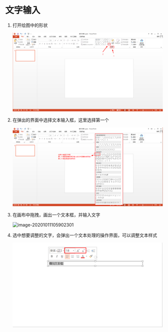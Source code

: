 # 文字输入

1. 打开绘图中的形状

   ![](https://raw.githubusercontent.com/huxiaoning/img/master/20201011105259.png)

2. 在弹出的界面中选择文本输入框，这里选择第一个

   ![](https://raw.githubusercontent.com/huxiaoning/img/master/20201011105557.png)

3. 在画布中拖拽，画出一个文本框，并输入文字

   ![image-20201011105902301](C:\Users\huxia\AppData\Roaming\Typora\typora-user-images\image-20201011105902301.png)

4. 选中想要调整的文字，会弹出一个文本处理的操作界面，可以调整文本样式

   ![](https://raw.githubusercontent.com/huxiaoning/img/master/20201011110108.png)